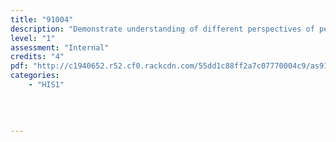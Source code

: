 ```yaml
---
title: "91004"
description: "Demonstrate understanding of different perspectives of people in an historical event of significance to New Zealanders"
level: "1"
assessment: "Internal"
credits: "4"
pdf: "http://c1940652.r52.cf0.rackcdn.com/55dd1c88ff2a7c07770004c9/as91004.pdf"
categories:
    - "HIS1"
    
    
    
    
---
```

